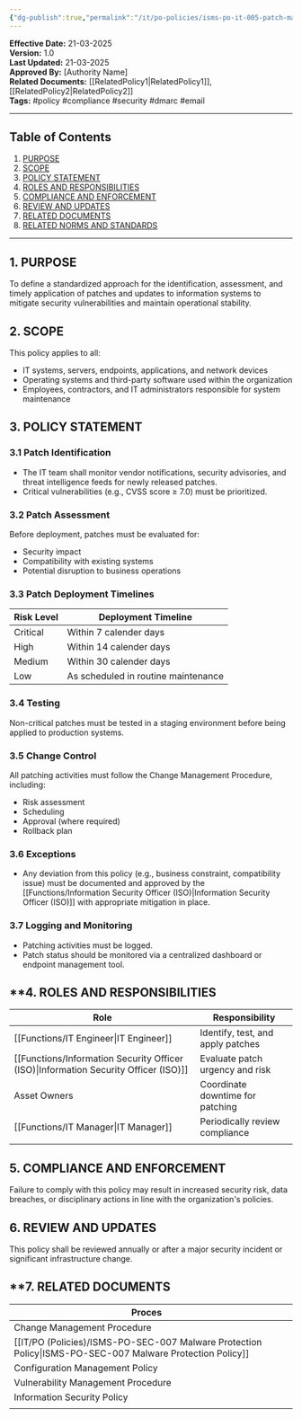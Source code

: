 ```yaml
---
{"dg-publish":true,"permalink":"/it/po-policies/isms-po-it-005-patch-management-policy/"}
---
```


 **Effective Date:** 21-03-2025  
**Version:** 1.0  
**Last Updated:** 21-03-2025  
**Approved By:** [Authority Name]  
**Related Documents:** [[RelatedPolicy1\|RelatedPolicy1]], [[RelatedPolicy2\|RelatedPolicy2]]  
**Tags:** #policy #compliance  #security #dmarc #email

---
## **Table of Contents**  
1. [PURPOSE](#purpose)  
2. [SCOPE](#scope)  
3. [POLICY STATEMENT](#policy-statement)  
4. [ROLES AND RESPONSIBILITIES](#roles-and-responsibilities)  
5. [COMPLIANCE AND ENFORCEMENT](#compliance-and-enforcement)  
6. [REVIEW AND UPDATES](#review-and-updates)  
7. [RELATED DOCUMENTS](#related-documents)  
8. [RELATED NORMS AND STANDARDS](#related-norms-and-standards) 

---
## **1. PURPOSE**  
To define a standardized approach for the identification, assessment, and timely application of patches and updates to information systems to mitigate security vulnerabilities and maintain operational stability.
## **2. SCOPE**
This policy applies to all:

- IT systems, servers, endpoints, applications, and network devices
- Operating systems and third-party software used within the organization
- Employees, contractors, and IT administrators responsible for system maintenance
 
## **3. POLICY STATEMENT** 

 ### 3.1 Patch Identification
- The IT team shall monitor vendor notifications, security advisories, and threat intelligence feeds for newly released patches.
- Critical vulnerabilities (e.g., CVSS score ≥ 7.0) must be prioritized.

### 3.2 Patch Assessment
Before deployment, patches must be evaluated for:

- Security impact
- Compatibility with existing systems
- Potential disruption to business operations

### 3.3 Patch Deployment Timelines

| Risk Level | Deployment Timeline                 |
| ---------- | ----------------------------------- |
| Critical   | Within 7 calender days              |
| High       | Within 14 calender days             |
| Medium     | Within 30 calender days             |
| Low        | As scheduled in routine maintenance |
### 3.4 Testing
Non-critical patches must be tested in a staging environment before being applied to production systems.
### 3.5 Change Control
All patching activities must follow the Change Management Procedure, including:

- Risk assessment
- Scheduling
- Approval (where required)
- Rollback plan
### 3.6 Exceptions
- Any deviation from this policy (e.g., business constraint, compatibility issue) must be documented and approved by the [[Functions/Information Security Officer (ISO)\|Information Security Officer (ISO)]] with appropriate mitigation in place.
### 3.7 Logging and Monitoring
- Patching activities must be logged.
- Patch status should be monitored via a centralized dashboard or endpoint management tool.

## **4. ROLES AND RESPONSIBILITIES

| Role                                   | Responsibility                    |
| -------------------------------------- | --------------------------------- |
| [[Functions/IT Engineer\|IT Engineer]]                        | Identify, test, and apply patches |
| [[Functions/Information Security Officer (ISO)\|Information Security Officer (ISO)]] | Evaluate patch urgency and risk   |
| Asset Owners                           | Coordinate downtime for patching  |
| [[Functions/IT Manager\|IT Manager]]                         | Periodically review compliance    |
|                                        |                                   |
## **5.  COMPLIANCE AND ENFORCEMENT**
Failure to comply with this policy may result in increased security risk, data breaches, or disciplinary actions in line with the organization's policies.
## **6. REVIEW AND UPDATES**
This policy shall be reviewed annually or after a major security incident or significant infrastructure change.
## **7. RELATED DOCUMENTS  

| Proces                                        |     |
| --------------------------------------------- | --- |
| Change Management Procedure                   |     |
| [[IT/PO (Policies)/ISMS-PO-SEC-007 Malware Protection Policy\|ISMS-PO-SEC-007 Malware Protection Policy]] |     |
| Configuration Management Policy               |     |
| Vulnerability Management Procedure            |     |
| Information Security Policy                   |     |
|                                               |     |










